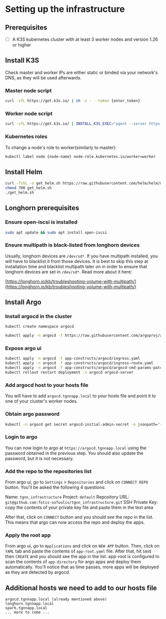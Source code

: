# Setting up the infrastructure

## Prerequisites

- [ ] A K3S kubernetes cluster with at least 3 worker nodes and version 1.26 or higher

## Install K3S

Check master and worker IPs are either static or binded via your network's DNS, as they will be used afterwards.

### Master node script

```bash
curl -sfL https://get.k3s.io/ | sh -s - --token {enter_token}
```

### Worker node script

```bash
curl -sfL https://get.k3s.io/ | INSTALL_K3S_EXEC="agent --server https://master-node-ip:6443/ --token {enter_token} --node-ip worker-node-ip" sh -s -
```

### Kubernetes roles

To change a node's role to worker(similarly to master):

```bash
kubectl label node {node-name} node-role.kubernetes.io/worker=worker
```

## Install Helm

```bash
curl -fsSL -o get_helm.sh https://raw.githubusercontent.com/helm/helm/main/scripts/get-helm-3
chmod 700 get_helm.sh
./get_helm.sh
```

## Longhorn prerequisites

### Ensure open-iscsi is installed

```bash
sudo apt update && sudo apt install open-iscsi
```

### Ensure multipath is black-listed from longhorn devices

Usually, longhorn devices are `/dev/sd*`. If you have multipath installed, you will have to blacklist it from those devices.
It is best to skip this step at installation time and blacklist multipath later on in order to ensure that longhorn devices are set in `/dev/sd*`. Read more about it here:

[https://longhorn.io/kb/troubleshooting-volume-with-multipath/](https://longhorn.io/kb/troubleshooting-volume-with-multipath/)

## Install Argo

### Install argocd in the cluster

```bash
kubectl create namespace argocd

kubectl apply -n argocd -f https://raw.githubusercontent.com/argoproj/argo-cd/stable/manifests/install.yaml
```

### Expose argo ui

```bash
kubectl apply -n argocd -f app-constructs/argocd/ingress.yaml
kubectl apply -n argocd -f app-constructs/argocd/ingress-route.yaml
kubectl apply -n argocd -f app-constructs/argocd/argocd-cmd-params-patch.yaml
kubectl rollout restart deployment -n argocd argocd-server
```

### Add argocd host to your hosts file

You will have to add `argocd.tgnnapp.local` to your hosts file and point it to one of your cluster's worker nodes.

### Obtain argo password

```bash
kubectl -n argocd get secret argocd-initial-admin-secret -o jsonpath="{.data.password}" | base64 -d
```

### Login to argo

You can now login to argo at `https://argocd.tgnnapp.local` using the password obtained in the previous step. You should also update the password, but it is not necessary.

### Add the repo to the repositories list

From argo ui, go to `Settings` > `Repositories` and click on `CONNECT REPO` button. You'll be asked the following 4 questions:

Name: `tgnn_infrastructure`
Project: `default`
Repository URL: `git@github.com:fotis-sofoulis/tgnn_infrastructure.git`
SSH Private Key: copy the contents of your private key file and paste them in the text area

After that, click on `CONNECT` button and you should see the repo in the list. This means that argo can now access the repo and deploy the apps.

### Apply the root app

From argo ui, go to `Applications` and click on `NEW APP` button. Then, click on `YAML` tab and paste the contents of `app-root.yaml` file. After that, hit `SAVE` then `CREATE` and you should see the app in the list. app-root is configured to scan the contents of `app-directory` for argo apps and deploy them automatically. You'll notice that as time passes, more apps will be deployed as they are detected by argocd.

## Additional hosts we need to add to our hosts file

```
argocd.tgnnapp.local (already mentioned above)
longhorn.tgnnapp.local
spark.tgnnapp.local
... more to come ...
```